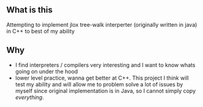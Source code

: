 ## What is this

Attempting to implement jlox tree-walk interperter (originally written in java) in C++ to best of my ability

## Why

- I find interpreters / compilers very interesting and I want to know whats going on under the hood
- lower level practice, wanna get better at C++. This project I think will test my ability and will allow me to problem solve a lot of issues by myself since original implementation is in Java, so I cannot simply copy *everything*.
